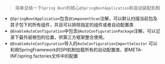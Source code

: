 > 简单总结一下`Spring Boot`的核心`@SpringBootApplication`和自动装配机制

- `@SpringBootApplication`包含`@ComponentScan`注解，可以默认扫描当前包及其子包下的所有组件，并且可以排除指定的组件或者自动配置类
- `@EnableAutoConfiguration`中包含`@AutoConfigurationPackage`注解，可以记录下最外层根包的位置，供第三方框架整合使用。
- `@EnableAutoConfiguration`导入的`AutoConfigurationImportSelector`
  可以利用SpringFramework的SPI机制加载所有的自动配置类，即META-INF/spring.factories文件中的配置
